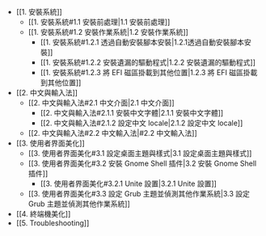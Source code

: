  - [[1. 安裝系統]]
	 - [[1. 安裝系統#1.1 安裝前處理|1.1 安裝前處理]]
	 - [[1. 安裝系統#1.2 安裝作業系統|1.2 安裝作業系統]]
		 - [[1. 安裝系統#1.2.1 透過自動安裝腳本安裝|1.2.1透過自動安裝腳本安裝]]
		 - [[1. 安裝系統#1.2.2 安裝遺漏的驅動程式|1.2.2 安裝遺漏的驅動程式]]
		 - [[1. 安裝系統#1.2.3 將 EFI 磁區掛載到其他位置|1.2.3 將 EFI 磁區掛載到其他位置]]
- [[2. 中文與輸入法]]
	- [[2. 中文與輸入法#2.1 中文介面|2.1 中文介面]]
		- [[2. 中文與輸入法#2.1.1 安裝中文字體|2.1.1 安裝中文字體]]
		- [[2. 中文與輸入法#2.1.2 設定中文 locale|2.1.2 設定中文 locale]]
	- [[2. 中文與輸入法#2.2 中文輸入法|#2.2 中文輸入法]]
- [[3. 使用者界面美化]]
	- [[3. 使用者界面美化#3.1 設定桌面主題與樣式|3.1 設定桌面主題與樣式]]
	- [[3. 使用者界面美化#3.2 安裝 Gnome Shell 插件|3.2 安裝 Gnome Shell 插件]]
		- [[3. 使用者界面美化#3.2.1 Unite 設置|3.2.1 Unite 設置]]
	- [[3. 使用者界面美化#3.3 設定 Grub 主題並偵測其他作業系統|3.3 設定 Grub 主題並偵測其他作業系統]]
- [[4. 終端機美化]]
- [[5. Troubleshooting]]
